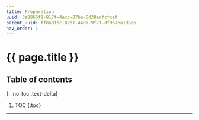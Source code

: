 ```yaml
---
title: Preparation
uuid: 3a8866f1-817f-4acc-87be-5d38ecfcfcef
parent_uuid: ff8a81bc-82d1-440a-9f71-df9676a19a26
nav_order: 1
---
```


# {{ page.title }}

## Table of contents
{: .no_toc .text-delta}

1. TOC
{:toc}

---

